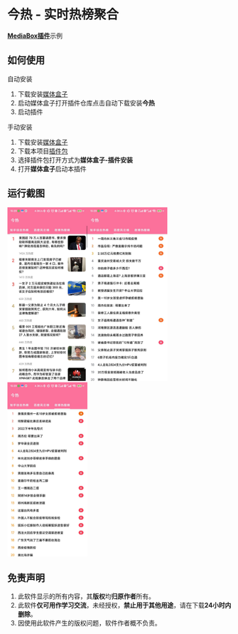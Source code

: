 # 今热 - 实时热榜聚合

[**MediaBox插件**](https://github.com/RyensX/MediaBoxPlugin)示例

## 如何使用

自动安装

1. 下载安装[媒体盒子](https://github.com/RyensX/MediaBox/releases)
2. 启动媒体盒子打开插件仓库点击自动下载安装**今热**
3. 启动插件

手动安装

1. 下载安装[媒体盒子](https://github.com/RyensX/MediaBox/releases)
2. 下载本项目[插件包](https://github.com/RyensX/TodayHot/releases)
3. 选择插件包打开方式为**媒体盒子-插件安装**
4. 打开**媒体盒子**启动本插件

## 运行截图

<img src="doc/screenshot/知乎综合热榜.jpg" title="" width="180"><img src="doc/screenshot/百度风云榜.jpg" width="180"><img src="doc/screenshot/微博热搜榜.jpg" width="180">

## 免责声明

1. 此软件显示的所有内容，其**版权**均**归原作者**所有。
2. 此软件**仅可用作学习交流**，未经授权，**禁止用于其他用途**，请在下载**24小时内删除**。
3. 因使用此软件产生的版权问题，软件作者概不负责。

